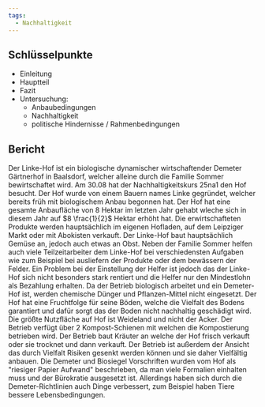 ```yaml
---
tags:
  - Nachhaltigkeit
---
```


## Schlüsselpunkte
- Einleitung
- Hauptteil
- Fazit
- Untersuchung: 
	- Anbaubedingungen
	- Nachhaltigkeit
	- politische Hindernisse / Rahmenbedingungen

## Bericht

Der Linke-Hof ist ein biologische dynamischer wirtschaftender Demeter Gärtnerhof in Baalsdorf, welcher alleine durch die Familie Sommer bewirtschaftet wird. Am 30.08 hat der Nachhaltigkeitskurs 25na1 den Hof besucht.
Der Hof wurde von einem Bauern names Linke gegründet, welcher bereits früh mit biologischem Anbau begonnen hat. Der Hof hat eine gesamte Anbaufläche von 8 Hektar im letzten Jahr gehabt wleche sich in diesem Jahr auf $8 \frac{1}{2}$ Hektar erhöht hat. Die erwirtschafteten Produkte werden hauptsächlich im eigenen Hofladen, auf dem Leipziger Markt oder mit Abokisten verkauft. Der Linke-Hof baut hauptsächlich Gemüse an, jedoch auch etwas an Obst. Neben der Familie Sommer helfen auch viele Teilzeitarbeiter dem Linke-Hof bei verschiedensten Aufgaben wie zum Beispiel bei ausliefern der Produkte oder dem bewässern der Felder. Ein Problem bei der Einstellung der Helfer ist jedoch das der Linke-Hof sich nicht besonders stark rentiert und die Helfer nur den Mindestlohn als Bezahlung erhalten. Da der Betrieb biologisch arbeitet und ein Demeter-Hof ist, werden chemische Dünger und Pflanzen-Mittel nicht eingesetzt. Der Hof hat eine Fruchtfolge für seine Böden, welche die Vielfalt des Bodens garantiert und dafür sorgt das der Boden nicht nachhaltig geschädigt wird. Die größte Nutzfläche auf Hof ist Weideland und nicht der Acker. Der Betrieb verfügt über 2 Kompost-Schienen mit welchen die Kompostierung betrieben wird. Der Betrieb baut Kräuter an welche der Hof frisch verkauft oder sie trocknet und dann verkauft. Der Betrieb ist außerdem der Ansicht das durch Vielfalt Risiken gesenkt werden können und sie daher Vielfältig anbauen. Die Demeter und Biosiegel Vorschriften wurden vom Hof als "riesiger Papier Aufwand" beschrieben, da man viele Formalien einhalten muss und der Bürokratie ausgesetzt ist. Allerdings haben sich durch die Demeter-Richtlinien auch Dinge verbessert, zum Beispiel haben Tiere bessere Lebensbedingungen.